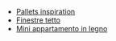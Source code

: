 <!-- 
.. link: 
.. description: 
.. tags: 
.. date: 2013/08/26 15:30:18
.. title: Interior Design
.. slug: interior-design
-->

* [Pallets inspiration](http://cafelab.blogspot.it/2013/01/pallets-inspiration.html)
* [Finestre tetto](https://www.facebook.com/photo.php?fbid=10151743434233088&set=a.114505628087.98650.114505178087&type=1&ref=nf)
* [Mini appartamento in legno](http://www.treehugger.com/modular-design/smart-student-unit-100-sf-timber-wonder.html)